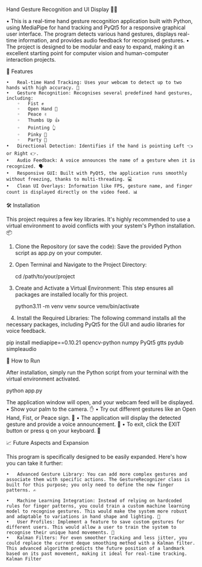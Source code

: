 Hand Gesture Recognition and UI Display 🤗🎯

• This is a real-time hand gesture recognition application built with Python, using MediaPipe for hand tracking and PyQt5 for a responsive graphical user interface. The program detects various hand gestures, displays real-time information, and provides audio feedback for recognised gestures.
• The project is designed to be modular and easy to expand, making it an excellent starting point for computer vision and human-computer interaction projects.


🚀 Features

	•	Real-time Hand Tracking: Uses your webcam to detect up to two hands with high accuracy. 🎥
	•	Gesture Recognition: Recognises several predefined hand gestures, including:
	    ◦	Fist ✊
	    ◦	Open Hand 👋
	    ◦	Peace ✌️
	    ◦	Thumbs Up 👍
	    ◦	Pointing 👆
	    ◦	Pinky 🤙
	    ◦	Party 🤟
	•	Directional Detection: Identifies if the hand is pointing Left 👈 or Right 👉.
	•	Audio Feedback: A voice announces the name of a gesture when it is recognized. 🗣️
	•	Responsive GUI: Built with PyQt5, the application runs smoothly without freezing, thanks to multi-threading. 💻
	•	Clean UI Overlays: Information like FPS, gesture name, and finger count is displayed directly on the video feed. 📊


🛠️ Installation

This project requires a few key libraries. It's highly recommended to use a virtual environment to avoid conflicts with your system's Python installation. 📦
1.	Clone the Repository (or save the code): Save the provided Python script as app.py on your computer.


2.	Open Terminal and Navigate to the Project Directory:
   
    cd /path/to/your/project 


3.	Create and Activate a Virtual Environment: This step ensures all packages are installed locally for this project.

    python3.11 -m venv venv
    source venv/bin/activate

  
4.	Install the Required Libraries: The following command installs all the necessary packages, including PyQt5 for the GUI and audio libraries for voice             feedback.

   pip install mediapipe==0.10.21 opencv-python numpy PyQt5 gtts pydub simpleaudio



🏃 How to Run

After installation, simply run the Python script from your terminal with the virtual environment activated.

   python app.py


The application window will open, and your webcam feed will be displayed.
	•	Show your palm to the camera. ✋
	•	Try out different gestures like an Open Hand, Fist, or Peace sign. 🤘
	•	The application will display the detected gesture and provide a voice announcement. 🎉
	•	To exit, click the EXIT button or press q on your keyboard. 🚪


📈 Future Aspects and Expansion

This program is specifically designed to be easily expanded. Here's how you can take it further:

	•	Advanced Gesture Library: You can add more complex gestures and associate them with specific actions. The GestureRecognizer class is built for this purpose; you only need to define the new finger patterns. ✍️
 
	•	Machine Learning Integration: Instead of relying on hardcoded rules for finger patterns, you could train a custom machine learning model to recognise gestures. This would make the system more robust and adaptable to variations in hand shape and lighting. 🤖
	•	User Profiles: Implement a feature to save custom gestures for different users. This would allow a user to train the system to recognise their unique hand movements. 👤
	•	Kalman Filters: For even smoother tracking and less jitter, you could replace the current deque smoothing method with a Kalman filter. This advanced algorithm predicts the future position of a landmark based on its past movement, making it ideal for real-time tracking. Kalman Filter
